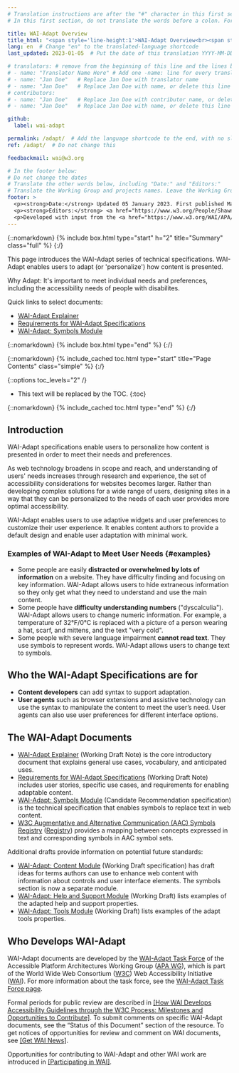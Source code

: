 ```yaml
---
# Translation instructions are after the "#" character in this first section. They are comments that do not show up in the web page. You do not need to translate the instructions after "#".
# In this first section, do not translate the words before a colon. For example, do not translate "title:". Do translate the text after "title:".

title: WAI-Adapt Overview
title_html: "<span style='line-height:1'>WAI-Adapt Overview<br><span style='font-style: italic; font-size: 0.75em'>Enabling users to adapt content presentation</span>"
lang: en  # Change "en" to the translated-language shortcode
last_updated: 2023-01-05  # Put the date of this translation YYYY-MM-DD (with month in the middle)

# translators: # remove from the beginning of this line and the lines below: "# " (the hash sign and the space)
# - name: "Translator Name Here" # Add one -name: line for every translator
# - name: "Jan Doe"   # Replace Jan Doe with translator name
# - name: "Jan Doe"   # Replace Jan Doe with name, or delete this line if not multiple translators
# contributors:
# - name: "Jan Doe"   # Replace Jan Doe with contributor name, or delete this line if none
# - name: "Jan Doe"   # Replace Jan Doe with name, or delete this line if not multiple contributors

github:
  label: wai-adapt

permalink: /adapt/  # Add the language shortcode to the end, with no slash at end, for example: /link/to/page/fr
ref: /adapt/  # Do not change this

feedbackmail: wai@w3.org

# In the footer below:
# Do not change the dates
# Translate the other words below, including "Date:" and "Editors:"
# Translate the Working Group and projects names. Leave the Working Group and projects acronyms in English.
footer: >
  <p><strong>Date:</strong> Updated 05 January 2023. First published March 2019.</p>
  <p><strong>Editors:</strong> <a href="https://www.w3.org/People/Shawn/">Shawn Lawton Henry</a> and <a href="https://www.w3.org/People/roy/">Ruoxi Ran</a>.</p>
  <p>Developed with input from the <a href="https://www.w3.org/WAI/APA/task-forces/adapt/">WAI-Adapt Task Force</a>.<p>
---
```


{::nomarkdown}
{% include box.html type="start" h="2" title="Summary" class="full" %}
{:/}

This page introduces the WAI-Adapt series of technical specifications. WAI-Adapt enables users to adapt (or 'personalize') how content is presented.
  
Why Adapt: It's important to meet individual needs and preferences, including the accessibility needs of people with disabilites.

Quick links to select documents:
* [WAI-Adapt Explainer](https://www.w3.org/TR/adapt/)
* [Requirements for WAI-Adapt Specifications](https://www.w3.org/TR/adapt-requirements/)
* [WAI-Adapt: Symbols Module](https://www.w3.org/TR/adapt-symbols/)

{::nomarkdown}
{% include box.html type="end" %}
{:/}

{::nomarkdown}
{% include_cached toc.html type="start" title="Page Contents" class="simple" %}
{:/}

{::options toc_levels="2" /}

-   This text will be replaced by the TOC.
{:toc}

{::nomarkdown}
{% include_cached toc.html type="end" %}
{:/}
 
## Introduction
  
WAI-Adapt specifications enable users to personalize how content is presented in order to meet their needs and preferences.
  
<!-- edit to simplify -->As web technology broadens in scope and reach, and understanding of users' needs increases through research and experience, the set of accessibility considerations for websites becomes larger. Rather than developing complex solutions for a wide range of users, designing sites in a way that they can be personalized to the needs of each user provides more optimal accessibility.

WAI-Adapt enables users to use adaptive widgets and user preferences to customize their user experience. It enables content authors to provide a default design and enable user adaptation with minimal work.

### Examples of WAI-Adapt to Meet User Needs {#examples}

* Some people are easily **distracted or overwhelmed by lots of information** on a website. They have difficulty finding and focusing on key information. WAI-Adapt allows users to hide extraneous information so they only get what they need to understand and use the main content.
* Some people have **difficulty understanding numbers** ("dyscalculia"). WAI-Adapt allows users to change numeric information. For example, a temperature of 32&deg;F/0&deg;C is replaced with a picture of a person wearing a hat, scarf, and mittens, and the text "very cold".
* Some people with severe language impairment **cannot read text**. They use symbols to represent words. WAI-Adapt allows users to change text to symbols.

## Who the WAI-Adapt Specifications are for
* **Content developers** can add syntax to support adaptation. 
* **User agents** such as browser extensions and assistive technology can use the syntax to manipulate the content to meet the user’s need. User agents can also use user preferences for different interface options.

## The WAI-Adapt Documents
* [WAI-Adapt Explainer](https://www.w3.org/TR/adapt/) (Working Draft Note) is the core introductory document that explains general use cases, vocabulary, and anticipated uses.
* [Requirements for WAI-Adapt Specifications](https://www.w3.org/TR/adapt-requirements/) (Working Draft Note) includes user stories, specific use cases, and requirements for enabling adaptable content.
* [WAI-Adapt: Symbols Module](https://www.w3.org/TR/adapt-symbols/) (Candidate Recommendation specification) is the technical specification that enables symbols to replace text in web content.
* [W3C Augmentative and Alternative Communication (AAC) Symbols Registry](https://www.w3.org/TR/aac-registry/) ([Registry](https://www.w3.org/2021/Process-20211102/#registries)) provides a mapping between concepts expressed in text and corresponding symbols in AAC symbol sets.

Additional drafts provide information on potential future standards:
* [WAI-Adapt: Content Module](https://www.w3.org/TR/adapt-content/) (Working Draft specification) has draft ideas for terms authors can use to enhance web content with information about controls and user interface elements. The symbols section is now a separate module.
* [WAI-Adapt: Help and Support Module](https://www.w3.org/TR/adapt-help/) (Working Draft) lists examples of the adapted help and support properties.
* [WAI-Adapt: Tools Module](https://www.w3.org/TR/adapt-tools/) (Working Draft) lists examples of the adapt tools properties.

## Who Develops WAI-Adapt
WAI-Adapt documents are developed by the [WAI-Adapt Task Force](https://www.w3.org/WAI/APA/task-forces/adapt/) of the Accessible Platform Architectures Working Group ([APA WG](https://www.w3.org/WAI/APA/)), which is part of the World Wide Web Consortium ([W3C](https://www.w3.org/)) Web Accessibility Initiative ([WAI](https://www.w3.org/WAI/)). For more information about the task force, see the [WAI-Adapt Task Force page](https://www.w3.org/WAI/APA/task-forces/adapt/).

Formal periods for public review are described in [[How WAI Develops Accessibility Guidelines through the W3C Process: Milestones and Opportunities to Contribute]](/standards-guidelines/w3c-process/). To submit comments on specific WAI-Adapt documents, see the “Status of this Document” section of the resource. To get notices of opportunities for review and comment on WAI documents, see [[Get WAI News]](/news/subscribe/).

Opportunities for contributing to WAI-Adapt and other WAI work are introduced in [[Participating in WAI]](/about/participating/).
